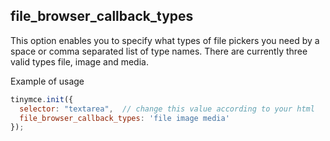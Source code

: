 ## file_browser_callback_types

This option enables you to specify what types of file pickers you need by a space or comma separated list of type names. There are currently three valid types file, image and media.

Example of usage

```js
tinymce.init({
  selector: "textarea",  // change this value according to your html
  file_browser_callback_types: 'file image media'
});
```

